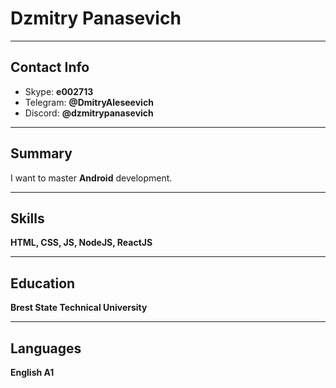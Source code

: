 # Dzmitry Panasevich
***
## Contact Info

* Skype: **e002713**
* Telegram: **@DmitryAleseevich**
* Discord: **@dzmitrypanasevich**
***
## Summary
I want to master **Android** development.
***
## Skills
**HTML, CSS, JS, NodeJS, ReactJS**
***
## Education
**Brest State Technical University**
***
## Languages
**English A1**